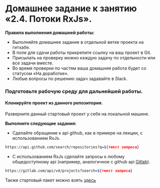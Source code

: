 # Домашнее задание к занятию «2.4. Потоки RxJs».

**Правила выполнения домашней работы:** 
* Выполняйте домашнее задание в отдельной ветке проекта на гитхабе.
* В поле для сдачи работы прикрепите ссылку на ваш проект в Git.
* Присылать на проверку можно каждую задачу по отдельности или все задачи вместе. 
* Во время проверки по частям ваша домашняя работа будет со статусом «На доработке».
* Любые вопросы по решению задач задавайте в Slack.

### Подготовьте рабочую среду для дальнейшей работы.

#### Клонируйте проект из данного репозитория.

Разверните данный стартовый проект у себя на локальной машине.

**Выполните следующие задания:**
* Сделайте обращение к api github, как в примере на лекции, с использованием RxJs. 
```sh
https://api.github.com/search/repositories?q=${текст запроса}
```
* С использованием RxJs сделайте запросы к любому общедоступному api (например, аналогичное с github api [Gitlab](https://docs.gitlab.com/ee/api/README.html#basic-usage)).
```sh
https://gitlab.com/api/v4/projects?search=${текст запроса}
```

Также стартовый пакет можно взять [здесь](https://github.com/denizen24/rxjs-ts-starter)
